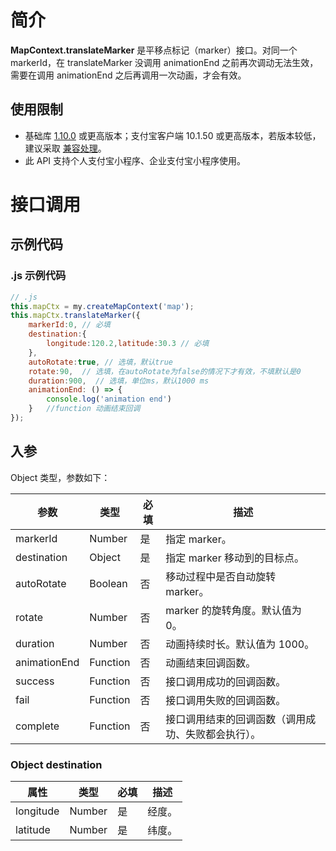# 简介

**MapContext.translateMarker** 是平移点标记（marker）接口。对同一个 markerId，在 translateMarker 没调用 animationEnd 之前再次调动无法生效，需要在调用 animationEnd 之后再调用一次动画，才会有效。

## 使用限制

- 基础库 [1.10.0](https://opendocs.alipay.com/mini/framework/lib) 或更高版本；支付宝客户端 10.1.50 或更高版本，若版本较低，建议采取 [兼容处理](https://opendocs.alipay.com/mini/framework/compatibility)。
- 此 API 支持个人支付宝小程序、企业支付宝小程序使用。

# 接口调用

## 示例代码

### .js 示例代码

```javascript
// .js
this.mapCtx = my.createMapContext('map');
this.mapCtx.translateMarker({
    markerId:0, // 必填
    destination:{
        longitude:120.2,latitude:30.3 // 必填
    },
    autoRotate:true, // 选填，默认true
    rotate:90,  // 选填，在autoRotate为false的情况下才有效，不填默认是0
    duration:900,  // 选填，单位ms，默认1000 ms
    animationEnd: () => {
        console.log('animation end')
    }   //function 动画结束回调    
});
```

## 入参

Object 类型，参数如下：

| **参数** | **类型** | **必填** | **描述** |
| --- | --- | --- | --- |
| markerId | Number | 是 | 指定 marker。 |
| destination | Object | 是 | 指定 marker 移动到的目标点。 |
| autoRotate | Boolean | 否 | 移动过程中是否自动旋转 marker。 |
| rotate | Number | 否 | marker 的旋转角度。默认值为 0。 |
| duration | Number | 否 | 动画持续时长。默认值为 1000。 |
| animationEnd | Function | 否 | 动画结束回调函数。 |
| success | Function | 否 | 接口调用成功的回调函数。 |
| fail | Function | 否 | 接口调用失败的回调函数。 |
| complete | Function | 否 | 接口调用结束的回调函数（调用成功、失败都会执行）。 |

### Object destination
| **属性** | **类型** | **必填** | **描述** |
| --- | --- | --- | --- |
| longitude | Number | 是 | 经度。 |
| latitude | Number | 是 | 纬度。 |

